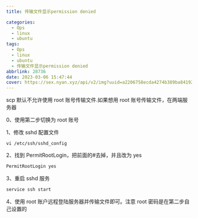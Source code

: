 ```yaml
---
title: 传输文件显示permission denied

categories:
  - Ops
  - linux
  - ubuntu
tags:
  - Ops
  - linux
  - ubuntu
  - 传输文件显示permission denied
abbrlink: 28736
date: 2023-03-06 15:47:44
cover: https://sex.nyan.xyz/api/v2/img?uuid=a2206758ecda4274b389ba841927acc8
---
```


scp 默认不允许使用 root 账号传输文件.如果想用 root 账号传输文件，在两端服务器

0、使用第二步切换为 root 账号

1、修改 sshd 配置文件

```shell
vi /etc/ssh/sshd_config
```

2、找到 PermitRootLogin，把前面的#去掉，并且改为 yes

```bash
PermitRootLogin yes
```

3、重启 sshd 服务

```bash
service ssh start
```

4、使用 root 账户远程登陆服务器并传输文件即可。注意 root 密码是在第二步自己设置的